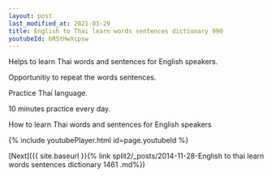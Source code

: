 ```yaml
---
layout: post
last_modified_at: 2021-03-29
title: English to Thai learn words sentences dictionary 990 
youtubeId: bR5tHwXcpsw
---
```

 
 
Helps to learn Thai words and sentences for English speakers.

Opportunitiy to repeat the words sentences. 

Practice Thai language. 
 
10 minutes practice every day. 
 
How to learn Thai words and sentences for English speakers 
 
{% include youtubePlayer.html id=page.youtubeId %}
 
 
[Next]({{ site.baseurl }}{% link  split2/_posts/2014-11-28-English to thai learn words sentences dictionary 1461 .md%})
 
